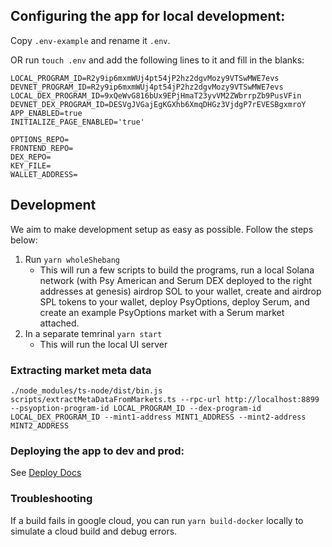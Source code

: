 ## Configuring the app for local development:

Copy `.env-example` and rename it `.env`.

OR run `touch .env` and add the following lines to it and fill in the blanks:

```
LOCAL_PROGRAM_ID=R2y9ip6mxmWUj4pt54jP2hz2dgvMozy9VTSwMWE7evs
DEVNET_PROGRAM_ID=R2y9ip6mxmWUj4pt54jP2hz2dgvMozy9VTSwMWE7evs
LOCAL_DEX_PROGRAM_ID=9xQeWvG816bUx9EPjHmaT23yvVM2ZWbrrpZb9PusVFin
DEVNET_DEX_PROGRAM_ID=DESVgJVGajEgKGXhb6XmqDHGz3VjdgP7rEVESBgxmroY
APP_ENABLED=true
INITIALIZE_PAGE_ENABLED='true'

OPTIONS_REPO=
FRONTEND_REPO=
DEX_REPO=
KEY_FILE=
WALLET_ADDRESS=
```

## Development

We aim to make development setup as easy as possible. Follow the steps below:

1. Run `yarn wholeShebang`
   - This will run a few scripts to build the programs, run a local Solana network (with
     Psy American and Serum DEX deployed to the right addresses at genesis) airdrop SOL to
     your wallet, create and airdrop SPL tokens to your wallet, deploy PsyOptions,
     deploy Serum, and create an example PsyOptions market with a Serum market attached.
2. In a separate temrinal `yarn start`
   - This will run the local UI server

### Extracting market meta data

```console
./node_modules/ts-node/dist/bin.js scripts/extractMetaDataFromMarkets.ts --rpc-url http://localhost:8899 --psyoption-program-id LOCAL_PROGRAM_ID --dex-program-id LOCAL_DEX_PROGRAM_ID --mint1-address MINT1_ADDRESS --mint2-address MINT2_ADDRESS
```

### Deploying the app to dev and prod:

See <a href="https://github.com/mithraiclabs/solana-options-frontend/blob/master/docs/Deploying.md">Deploy Docs</a>

### Troubleshooting

If a build fails in google cloud, you can run `yarn build-docker` locally to simulate a cloud build and debug errors.
